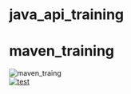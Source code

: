 # java_api_training
# maven_training
![maven_traing](https://github.com/Varlyte/java_api_training/actions/workflows/build.yml/badge.svg)  
[![test](https://codecov.io/gh/Varlyte/java_api_training/branch/main/graph/badge.svg?token=B6Q3X52LIX)](https://codecov.io/gh/Varlyte/java_api_training)

